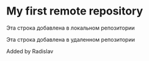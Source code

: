 # My first remote repository

Эта строка добавлена в локальном репозитории

Эта строка добавлена в удаленном репозитории

Added by Radislav